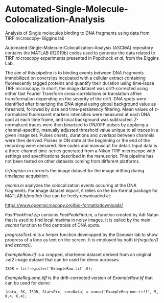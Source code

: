 # Automated-Single-Molecule-Colocalization-Analysis
Analysis of Single molecules binding to DNA fragments using data from TIRF microscopy- Biggins lab

Automated-Single-Molecule-Colocalization-Analysis (ASCMA) repository contains the MATLAB (R2019b) codes used to generate the data related to TIRF microscopy experiments presented in Popchock *et al.* from the Biggins Lab. 

The aim of this pipeline is to binding events between DNA fragments immobilized on coverslips incubated with a cellular extract containing fluorescently tagged proteins and quantify their duration using time-lapse TIRF microscopy.
In short,  the image dataset was drift-corrected using either fast Fourier Transform cross-correlations or translation affine transformation depending on the severity of the drift. DNA spots were identified after binarizing the DNA signal using global background value as threshold, followed by size and time-persistency filtering. Mean values of z-normalized fluorescent markers intensities were measured at each DNA spot at each time frame, and local background was subtracted. Z-normalized traces were then binarized to ON/OFF pulses by applying a channel-specific, manually adjusted threshold value unique to all traces in a given image set. Pulses onsets, durations and overlaps between channels were then derived. Pulses in ON state at the beginning or the end of the recording were censored. See codes and manuscipt for detail. Input data is a three-channel time-series generated from a Nikon TIRF microscope with settings and specifications described in the manuscript. This pipeline has not been tested on other datasets coming from different platforms.

*tirfregister.m* corrects the image dataset for the image drifting during timelapse acquisition.

*ascma.m* analyzes the colocalization events occuring at the DNA fragments. For image dataset import, it relies on the bio-format package for MATLAB *bfmatlab* that can be freely downloaded at:

https://www.openmicroscopy.org/bio-formats/downloads/

*FastPeakFind.zip* contains *FastPeakFind.m*, a function created by Adi Natan that is used to find local maxima in noisy images. It is called by the main *ascma* function to find centroids of DNA spots.

*progressText.m* is a helper function developped by the Danuser lab to show progress of a loop as text on the screen. It is employed by both *tirfregister()* and *ascma()*.

*ExampleRaw.tif* is a cropped, shortened dataset derived from an original .nd2 image dataset that can be used for demo purposes.

```
ISOR = tirfregister('ExampleRaw.tif',0);
```

*ExampleReg.ome.tiff* is the drift-corrected version of *ExampleRaw.tif* that can be used for demo:

```
[data, SK, ISOR, StatsPix, survData] = asmca('ExampleReg.ome.tiff', 5, 0.4, 0.4);
```

